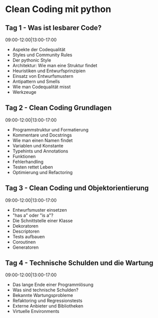 # Clean Coding mit python

## Tag 1 - Was ist lesbarer Code?
09:00-12:00|13:00-17:00

- Aspekte der Codequalität
- Styles und Community Rules
- Der pythonic Style
- Architektur: Wie man eine Struktur findet
- Heuristiken und Entwurfsprinzipien
- Einsatz von Entwurfsmustern
- Antipattern und Smells
- Wie man Codequalität misst
- Werkzeuge

## Tag 2 - Clean Coding Grundlagen
09:00-12:00|13:00-17:00

- Programmstruktur und Formatierung
- Kommentare und Docstrings
- Wie man einen Namen findet
- Variablen und Konstante
- Typehints und Annotations
- Funktionen
- Fehlerhandling
- Testen rettet Leben
- Optimierung und Refactoring   

## Tag 3 - Clean Coding und Objektorientierung
09:00-12:00|13:00-17:00

- Entwurfsmuster einsetzen  
- "has a" oder "is a"?  
- Die Schnittstelle einer Klasse
- Dekoratoren  
- Descriptoren 
- Tests aufbauen 
- Coroutinen 
- Generatoren

## Tag 4 - Technische Schulden und die Wartung
09:00-12:00|13:00-17:00

- Das lange Ende einer Programmlösung
- Was sind technische Schulden?
- Bekannte Wartungsprobleme
- Refaktoring und Regressionstests 
- Externe Anbieter und Bibliotheken  
- Virtuelle Environments 
